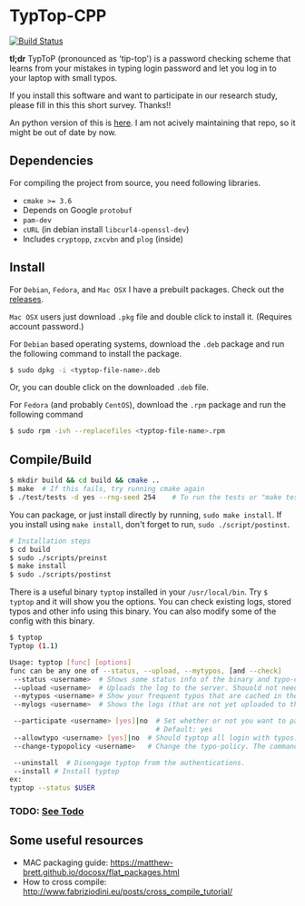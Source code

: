 # TypTop-CPP #
[![Build Status](https://travis-ci.org/rchatterjee/typtopcpp.svg?branch=master)](https://travis-ci.org/rchatterjee/typtopcpp)

**tl;dr** TypToP (pronounced as 'tip-top') is a password checking scheme that learns from your mistakes in typing login password and let you log in to your laptop with small typos.

If you install this software and want to participate in our research study, please fill in this this short survey. Thanks!!

An python version of this is [here](https://github.com/rchatterjee/pam-typopw). I am not acively maintaining that repo, so it might be out of date by now.

## Dependencies
For compiling the project from source, you need following libraries.
* `cmake >= 3.6`
* Depends on Google `protobuf`
* `pam-dev`
* `cURL` (in debian install `libcurl4-openssl-dev`)
* Includes `cryptopp`, `zxcvbn` and `plog` (inside)


## Install
For `Debian`, `Fedora`, and `Mac OSX` I have a prebuilt packages. Check out the
[releases](https://github.com/rchatterjee/typtopcpp/releases).

`Mac OSX` users just download `.pkg` file and double click to install it. (Requires account password.)

For `Debian` based operating systems, download the `.deb` package and run the following command to install the package.
```bash
$ sudo dpkg -i <typtop-file-name>.deb
```
Or,
you can double click on the downloaded `.deb` file.

For `Fedora` (and probably `CentOS`), download the `.rpm` package and run the following command
```bash
$ sudo rpm -ivh --replacefiles <typtop-file-name>.rpm
```

## Compile/Build
```bash
$ mkdir build && cd build && cmake ..
$ make  # If this fails, try running cmake again
$ ./test/tests -d yes --rng-seed 254    # To run the tests or "make tests" will work too. 
```


You can package, or just install directly by running, `sudo make install`.
If you install using `make install`, don't forget to run, `sudo ./script/postinst`.
```bash
# Installation steps 
$ cd build
$ sudo ./scripts/preinst
$ make install 
$ sudo ./scripts/postinst
```


<!-- I would suggest creating the package and then install it using your favorite
package manager.  TO build your own package you have to change the
`CPACK_GENERATOR` in `install/CMakeList.txt` to what you like, possible options
are, `DEB`, `RPM`, `STGZ` etc. (I am confusing the hell out of you. I know. I am little
confused too.)
-->

There is a useful binary `typtop` installed in your `/usr/local/bin`. Try 
`$ typtop` and it will show you the options. You can check existing logs,
 stored typos and other info using this binary. You can also modify some of
 the config with this binary. 

```bash
$ typtop
Typtop (1.1)

Usage: typtop [func] [options]
func can be any one of --status, --upload, --mytypos, [and --check]
 --status <username>  # Shows some status info of the binary and typo-correction
 --upload <username>  # Uploads the log to the server. Shouold not need to call it manually
 --mytypos <username> # Show your frequent typos that are cached in the cache
 --mylogs <username>  # Shows the logs (that are not yet uploaded to the server)

 --participate <username> [yes]|no  # Set whether or not you want to participate in the research study. 
                                    # Default: yes
 --allowtypo <username> [yes]|no  # Should typtop all login with typos. Default: yes
 --change-typopolicy <username>   # Change the typo-policy. The command will prompt for user options. 

 --uninstall  # Disengage typtop from the authentications. 
 --install # Install typtop 
ex:
typtop --status $USER
```

### TODO: [See Todo](./todo.md)

## Some useful resources
* MAC packaging guide: https://matthew-brett.github.io/docosx/flat_packages.html
* How to cross compile: http://www.fabriziodini.eu/posts/cross_compile_tutorial/
